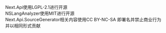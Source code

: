 Next.Api使用LGPL-2.1进行开源  
NSLangAnalyzer使用MIT进行开源  
Next.Api.SourceGenerator相关内容使用CC BY-NC-SA 即署名并禁止商业行为并以相同形式贡献
